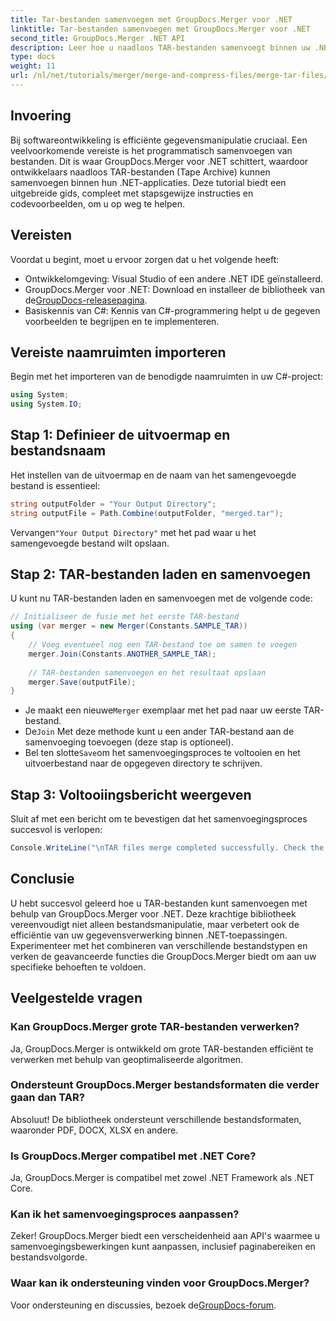 ```yaml
---
title: Tar-bestanden samenvoegen met GroupDocs.Merger voor .NET
linktitle: Tar-bestanden samenvoegen met GroupDocs.Merger voor .NET
second_title: GroupDocs.Merger .NET API
description: Leer hoe u naadloos TAR-bestanden samenvoegt binnen uw .NET-toepassingen met behulp van GroupDocs.Merger. Deze tutorial biedt een uitgebreide, stapsgewijze aanpak, compleet met codevoorbeeld.
type: docs
weight: 11
url: /nl/net/tutorials/merger/merge-and-compress-files/merge-tar-files/
---
```

## Invoering

Bij softwareontwikkeling is efficiënte gegevensmanipulatie cruciaal. Een veelvoorkomende vereiste is het programmatisch samenvoegen van bestanden. Dit is waar GroupDocs.Merger voor .NET schittert, waardoor ontwikkelaars naadloos TAR-bestanden (Tape Archive) kunnen samenvoegen binnen hun .NET-applicaties. Deze tutorial biedt een uitgebreide gids, compleet met stapsgewijze instructies en codevoorbeelden, om u op weg te helpen.

## Vereisten

Voordat u begint, moet u ervoor zorgen dat u het volgende heeft:

- Ontwikkelomgeving: Visual Studio of een andere .NET IDE geïnstalleerd.
-  GroupDocs.Merger voor .NET: Download en installeer de bibliotheek van de[GroupDocs-releasepagina](https://releases.groupdocs.com/merger/net/).
- Basiskennis van C#: Kennis van C#-programmering helpt u de gegeven voorbeelden te begrijpen en te implementeren.

## Vereiste naamruimten importeren

Begin met het importeren van de benodigde naamruimten in uw C#-project:

```csharp
using System;
using System.IO;
```

## Stap 1: Definieer de uitvoermap en bestandsnaam

Het instellen van de uitvoermap en de naam van het samengevoegde bestand is essentieel:

```csharp
string outputFolder = "Your Output Directory";
string outputFile = Path.Combine(outputFolder, "merged.tar");
```

 Vervangen`"Your Output Directory"` met het pad waar u het samengevoegde bestand wilt opslaan.

## Stap 2: TAR-bestanden laden en samenvoegen

U kunt nu TAR-bestanden laden en samenvoegen met de volgende code:

```csharp
// Initialiseer de fusie met het eerste TAR-bestand
using (var merger = new Merger(Constants.SAMPLE_TAR))
{
    // Voeg eventueel nog een TAR-bestand toe om samen te voegen
    merger.Join(Constants.ANOTHER_SAMPLE_TAR);
    
    // TAR-bestanden samenvoegen en het resultaat opslaan
    merger.Save(outputFile);
}
```

-  Je maakt een nieuwe`Merger` exemplaar met het pad naar uw eerste TAR-bestand.
-  De`Join` Met deze methode kunt u een ander TAR-bestand aan de samenvoeging toevoegen (deze stap is optioneel).
-  Bel ten slotte`Save`om het samenvoegingsproces te voltooien en het uitvoerbestand naar de opgegeven directory te schrijven.

## Stap 3: Voltooiingsbericht weergeven

Sluit af met een bericht om te bevestigen dat het samenvoegingsproces succesvol is verlopen:

```csharp
Console.WriteLine("\nTAR files merge completed successfully. Check the output in {0}", outputFolder);
```

## Conclusie

U hebt succesvol geleerd hoe u TAR-bestanden kunt samenvoegen met behulp van GroupDocs.Merger voor .NET. Deze krachtige bibliotheek vereenvoudigt niet alleen bestandsmanipulatie, maar verbetert ook de efficiëntie van uw gegevensverwerking binnen .NET-toepassingen. Experimenteer met het combineren van verschillende bestandstypen en verken de geavanceerde functies die GroupDocs.Merger biedt om aan uw specifieke behoeften te voldoen.

## Veelgestelde vragen

### Kan GroupDocs.Merger grote TAR-bestanden verwerken?
Ja, GroupDocs.Merger is ontwikkeld om grote TAR-bestanden efficiënt te verwerken met behulp van geoptimaliseerde algoritmen.

### Ondersteunt GroupDocs.Merger bestandsformaten die verder gaan dan TAR?
Absoluut! De bibliotheek ondersteunt verschillende bestandsformaten, waaronder PDF, DOCX, XLSX en andere.

### Is GroupDocs.Merger compatibel met .NET Core?
Ja, GroupDocs.Merger is compatibel met zowel .NET Framework als .NET Core.

### Kan ik het samenvoegingsproces aanpassen?
Zeker! GroupDocs.Merger biedt een verscheidenheid aan API's waarmee u samenvoegingsbewerkingen kunt aanpassen, inclusief paginabereiken en bestandsvolgorde.

### Waar kan ik ondersteuning vinden voor GroupDocs.Merger?
 Voor ondersteuning en discussies, bezoek de[GroupDocs-forum](https://forum.groupdocs.com/c/merger/32).